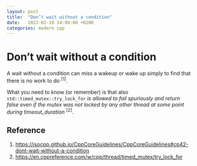 ```yaml
---
layout: post
title:  "Don’t wait without a condition"
date:   2022-02-10 14:00:00 +0200
categories: modern cpp
---
```

# Don’t wait without a condition

A wait without a condition can miss a wakeup or wake up simply to find that there is no work to do <sup>[1]</sup>.

What you need to know (or remember) is that also `std::timed_mutex::try_lock_for` _is allowed to fail spuriously and return false even if the mutex was not locked by any other thread at some point during timeout_duration_ <sup>[2]</sup>.

## Reference
1) https://isocpp.github.io/CppCoreGuidelines/CppCoreGuidelines#cp42-dont-wait-without-a-condition
2) https://en.cppreference.com/w/cpp/thread/timed_mutex/try_lock_for